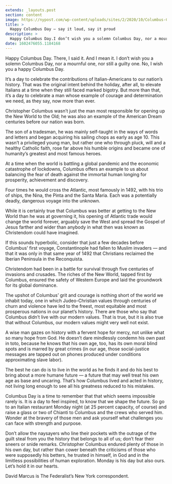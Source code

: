 ```yaml
--- 
extends: _layouts.post 
section: content 
image: https://nypost.com/wp-content/uploads/sites/2/2020/10/Columbus-Circle-statue.jpg?quality=90&strip=all&w=1200 
title: > 
  Happy Columbus Day — say it loud, say it proud 
description: > 
  Happy Columbus Day.I don’t wish you a solemn Columbus Day, nor a mournful one, nor still a guilty one.No, I wish you a happy Columbus Day.That is true, but it is also true that without Columbus, our modern values might very well not exist.Columbus Day is a time to ­remember that that which seems impossible rarely is. 
date: 1602476055.1184168 
--- 
```

Happy Columbus Day. There, I said it. And I mean it. I don’t wish you a solemn Columbus Day, nor a mournful one, nor still a guilty one. No, I wish you a happy Columbus Day.

It’s a day to celebrate the contributions of Italian-Americans to our nation’s history. That was the original intent behind the holiday, after all, to elevate Italians at a time when they still faced marked bigotry. But more than that, it’s a day to celebrate a man whose example of courage and determination we need, as they say, now more than ever.

Christopher Columbus wasn’t just the man most responsible for opening up the New World to the Old; he was also an example of the American Dream centuries before our nation was born.

The son of a tradesman, he was mainly self-taught in the ways of words and letters and began acquiring his sailing chops as early as age 10. This wasn’t a privileged young man, but rather one who through pluck, will and a healthy Catholic faith, rose far above his humble origins and became one of humanity’s greatest and most ­famous heroes.

At a time when the world is battling a global pandemic and the economic catastrophe of lockdowns, Columbus offers an example to us about balancing the fear of death against the immortal human ­longing for prosperity, achievement and discovery.

Four times he would cross the Atlantic, most famously in 1492, with his trio of ships, the Nina, the Pinta and the Santa Maria. Each was a potentially deadly, dangerous voyage into the unknown.

While it is certainly true that Columbus was better at getting to the New World than he was at governing it, his opening of Atlantic trade would change the world forever, arguably save the West and spread the Gospel of Jesus farther and wider than anybody in what then was known as Christendom could have imagined.

If this sounds hyperbolic, consider that just a few decades ­before Columbus’ first voyage, Constantinople had fallen to Muslim invaders — and that it was only in that same year of 1492 that Christians reclaimed the Iberian Peninsula in the Reconquista.

Christendom had been in a battle for survival through five centuries of invasions and crusades. The riches of the New World, tapped first by Columbus, ensured the safety of Western Europe and laid the groundwork for its global dominance.

The upshot of Columbus’ grit and courage is nothing short of the world we inhabit today, one in which Judeo-Christian values through centuries of churn and violence have led to the freest, most equitable and most prosperous nations in our planet’s history. There are those who say that Columbus didn’t live with our modern values. That is true, but it is also true that without Columbus, our modern values might very well not exist.

A wise man gazes on history with a fervent hope for mercy, not unlike what so many hope from God. He doesn’t dare mindlessly condemn his own past in toto, because he knows that his own age, too, has its own moral blind spots and is marred by great crimes (in our age, those social-justice messages are tapped out on phones produced under conditions approximating slave labor).

The best he can do is to live in the world as he finds it and do his best to bring about a more humane future — a future that may well treat his own age as base and uncaring. That’s how Columbus lived and acted in history, not living long enough to see all his greatness ­reduced to his mistakes.

Columbus Day is a time to ­remember that that which seems impossible rarely is. It is a day to feel inspired, to know that we shape the future. So go to an Italian restaurant Monday night (at 25 percent capacity, of course) and raise a glass or two of Chianti to Columbus and the crews who served him. Wonder at the bravery of those men and ask yourself what challenges you can face with strength and purpose.

Don’t allow the naysayers who line their pockets with the outrage of the guilt steal from you the history that belongs to all of us; don’t fear their sneers or snide remarks. Christopher Columbus endured plenty of those in his own day, but rather than cower beneath the criticisms of those who were supposedly his betters, he trusted in himself, in God and in the limitless possibilities of human exploration. ­Monday is his day but also ours. Let’s hold it in our hearts.

David Marcus is The Federalist’s New York correspondent.